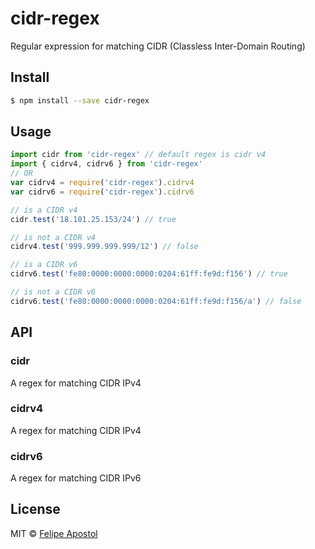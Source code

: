 # cidr-regex
Regular expression for matching CIDR (Classless Inter-Domain Routing)

## Install

```sh
$ npm install --save cidr-regex
```

## Usage

```js
import cidr from 'cidr-regex' // default regex is cidr v4
import { cidrv4, cidrv6 } from 'cidr-regex'
// OR
var cidrv4 = require('cidr-regex').cidrv4
var cidrv6 = require('cidr-regex').cidrv6

// is a CIDR v4
cidr.test('18.101.25.153/24') // true

// is not a CIDR v4
cidrv4.test('999.999.999.999/12') // false

// is a CIDR v6
cidrv6.test('fe80:0000:0000:0000:0204:61ff:fe9d:f156') // true

// is not a CIDR v6
cidrv6.test('fe80:0000:0000:0000:0204:61ff:fe9d:f156/a') // false
```

## API

### cidr

A regex for matching CIDR IPv4

### cidrv4

A regex for matching CIDR IPv4

### cidrv6

A regex for matching CIDR IPv6

## License

MIT © [Felipe Apostol](https://github.com/flipjs)
